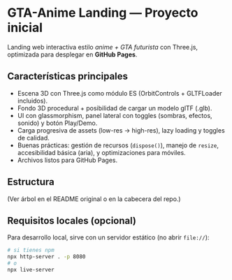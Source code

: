 # GTA-Anime Landing — Proyecto inicial

Landing web interactiva estilo *anime + GTA futurista* con Three.js, optimizada para desplegar en **GitHub Pages**.

## Características principales
- Escena 3D con Three.js como módulo ES (OrbitControls + GLTFLoader incluidos).
- Fondo 3D procedural + posibilidad de cargar un modelo glTF (.glb).
- UI con glassmorphism, panel lateral con toggles (sombras, efectos, sonido) y botón Play/Demo.
- Carga progresiva de assets (low-res -> high-res), lazy loading y toggles de calidad.
- Buenas prácticas: gestión de recursos (`dispose()`), manejo de `resize`, accesibilidad básica (aria), y optimizaciones para móviles.
- Archivos listos para GitHub Pages.

## Estructura
(Ver árbol en el README original o en la cabecera del repo.)

## Requisitos locales (opcional)
Para desarrollo local, sirve con un servidor estático (no abrir `file://`):
```bash
# si tienes npm
npx http-server . -p 8080
# o
npx live-server
